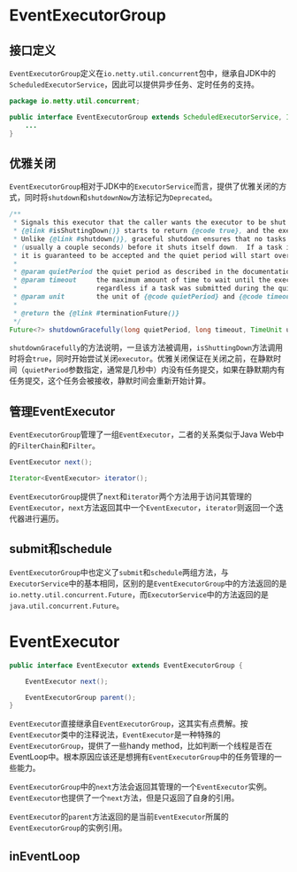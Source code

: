# EventExecutorGroup

## 接口定义

`EventExecutorGroup`定义在`io.netty.util.concurrent`包中，继承自JDK中的`ScheduledExecutorService`，因此可以提供异步任务、定时任务的支持。

```java
package io.netty.util.concurrent;

public interface EventExecutorGroup extends ScheduledExecutorService, Iterable<EventExecutor> {
    ...
}
```

## 优雅关闭

`EventExecutorGroup`相对于JDK中的`ExecutorService`而言，提供了优雅关闭的方式，同时将`shutdown`和`shutdownNow`方法标记为`Deprecated`。

```java
/**
 * Signals this executor that the caller wants the executor to be shut down.  Once this method is called,
 * {@link #isShuttingDown()} starts to return {@code true}, and the executor prepares to shut itself down.
 * Unlike {@link #shutdown()}, graceful shutdown ensures that no tasks are submitted for <i>'the quiet period'</i>
 * (usually a couple seconds) before it shuts itself down.  If a task is submitted during the quiet period,
 * it is guaranteed to be accepted and the quiet period will start over.
 *
 * @param quietPeriod the quiet period as described in the documentation
 * @param timeout     the maximum amount of time to wait until the executor is {@linkplain #shutdown()}
 *                    regardless if a task was submitted during the quiet period
 * @param unit        the unit of {@code quietPeriod} and {@code timeout}
 *
 * @return the {@link #terminationFuture()}
 */
Future<?> shutdownGracefully(long quietPeriod, long timeout, TimeUnit unit);
```

`shutdownGracefully`的方法说明，一旦该方法被调用，`isShuttingDown`方法调用时将会`true`，同时开始尝试关闭`executor`。优雅关闭保证在关闭之前，在静默时间（`quietPeriod`参数指定，通常是几秒中）内没有任务提交，如果在静默期内有任务提交，这个任务会被接收，静默时间会重新开始计算。

## 管理EventExecutor

`EventExecutorGroup`管理了一组`EventExecutor`，二者的关系类似于Java Web中的`FilterChain`和`Filter`。

```java
EventExecutor next();

Iterator<EventExecutor> iterator();
```

`EventExecutorGroup`提供了`next`和`iterator`两个方法用于访问其管理的`EventExecutor`，`next`方法返回其中一个`EventExecutor`，`iterator`则返回一个迭代器进行遍历。

## submit和schedule

`EventExecutorGroup`中也定义了`submit`和`schedule`两组方法，与`ExecutorService`中的基本相同，区别的是`EventExecutorGroup`中的方法返回的是`io.netty.util.concurrent.Future`，而`ExecutorService`中的方法返回的是`java.util.concurrent.Future`。

# EventExecutor

```java
public interface EventExecutor extends EventExecutorGroup {

    EventExecutor next();

    EventExecutorGroup parent();
}
```

`EventExecutor`直接继承自`EventExecutorGroup`，这其实有点费解。按`EventExecutor`类中的注释说法，`EventExecutor`是一种特殊的`EventExecutorGroup`，提供了一些handy method，比如判断一个线程是否在EventLoop中。根本原因应该还是想拥有`EventExecutorGroup`中的任务管理的一些能力。

`EventExecutorGroup`中的`next`方法会返回其管理的一个`EventExecutor`实例。`EventExecutor`也提供了一个`next`方法，但是只返回了自身的引用。

`EventExecutor`的`parent`方法返回的是当前`EventExecutor`所属的`EventExecutorGroup`的实例引用。

## inEventLoop

